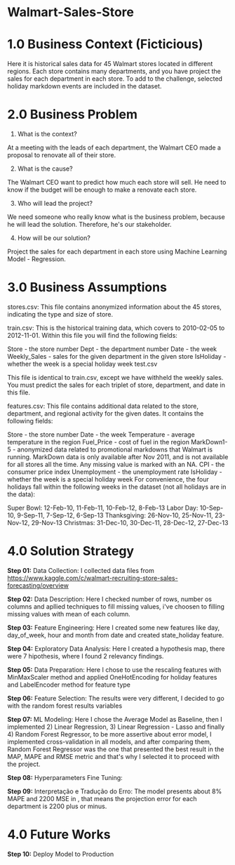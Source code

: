 # Walmart-Sales-Store

# 1.0 Business Context (Ficticious)

Here it is historical sales data for 45 Walmart stores located in different regions. Each store contains many departments, and you have project the sales for each department in each store. To add to the challenge, selected holiday markdown events are included in the dataset. 

# 2.0 Business Problem

1. What is the context?

At a meeting with the leads of each department, the Walmart CEO made a proposal to renovate all of their store.

2. What is the cause?

The Walmart CEO want to predict how much each store will sell. He need to know if the budget will be enough to make a renovate each store.

3. Who will lead the project?

We need someone who really know what is the business problem, because he will lead the solution. Therefore, he's our stakeholder.

4. How will be our solution?

Project the sales for each department in each store using Machine Learning Model - Regression.

# 3.0 Business Assumptions

stores.csv: This file contains anonymized information about the 45 stores, indicating the type and size of store.

train.csv: This is the historical training data, which covers to 2010-02-05 to 2012-11-01. Within this file you will find the following fields:

Store - the store number
Dept - the department number
Date - the week
Weekly_Sales -  sales for the given department in the given store
IsHoliday - whether the week is a special holiday week
test.csv

This file is identical to train.csv, except we have withheld the weekly sales. You must predict the sales for each triplet of store, department, and date in this file.

features.csv: This file contains additional data related to the store, department, and regional activity for the given dates. It contains the following fields:

Store - the store number
Date - the week
Temperature - average temperature in the region
Fuel_Price - cost of fuel in the region
MarkDown1-5 - anonymized data related to promotional markdowns that Walmart is running. MarkDown data is only available after Nov 2011, and is not available for all stores all the time. Any missing value is marked with an NA.
CPI - the consumer price index
Unemployment - the unemployment rate
IsHoliday - whether the week is a special holiday week
For convenience, the four holidays fall within the following weeks in the dataset (not all holidays are in the data):

Super Bowl: 12-Feb-10, 11-Feb-11, 10-Feb-12, 8-Feb-13
Labor Day: 10-Sep-10, 9-Sep-11, 7-Sep-12, 6-Sep-13
Thanksgiving: 26-Nov-10, 25-Nov-11, 23-Nov-12, 29-Nov-13
Christmas: 31-Dec-10, 30-Dec-11, 28-Dec-12, 27-Dec-13

# 4.0 Solution Strategy

**Step 01:** Data Collection: I collected data files from https://www.kaggle.com/c/walmart-recruiting-store-sales-forecasting/overview

**Step 02:** Data Description: Here I checked number of rows, number os columns and apllied techniques to fill missing values, i've choosen to filling missing values with mean of each column.

**Step 03:** Feature Engineering: Here I created some new features like day, day_of_week, hour and month from date and created state_holiday feature.

**Step 04:** Exploratory Data Analysis: Here I created a hypothesis map, there were 7 hipothesis, where I found 2 relevancy findings.

**Step 05:** Data Preparation: Here I chose to use the rescaling features with MinMaxScaler method and applied OneHotEncoding for holiday features and LabelEncoder method for feature type

**Step 06:** Feature Selection: The results were very different, I decided to go with the random forest results variables

**Step 07:** ML Modeling: Here I chose the Average Model as Baseline, then I implemented 2) Linear Regression, 3) Linear Regression - Lasso and finally 4) Random Forest Regressor, to be more assertive about error model, I implemented cross-validation in all models, and after comparing them, Random Forest Regressor was the one that presented the best result in the MAP, MAPE and RMSE metric and that's why I selected it to proceed with the project.

**Step 08:** Hyperparameters Fine Tuning: 

**Step 09:** Interpretação e Tradução do Erro:  The model presents about 8% MAPE and 2200 MSE in , that means the projection error for each department is 2200 plus or minus.

# 4.0 Future Works

**Step 10:** Deploy Model to Production
